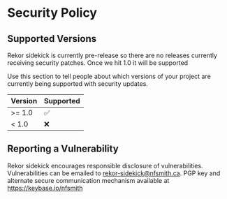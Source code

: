 # Security Policy

## Supported Versions

Rekor sidekick is currently pre-release so there are no releases currently
receiving security patches. Once we hit 1.0 it will be supported

Use this section to tell people about which versions of your project are
currently being supported with security updates.

| Version | Supported          |
| ------- | ------------------ |
| >= 1.0  | :white_check_mark: |
| < 1.0   | :x:                |

## Reporting a Vulnerability

Rekor sidekick encourages responsible disclosure of vulnerabilities. Vulnerabilities can be
emailed to rekor-sidekick@nfsmith.ca. PGP key and alternate secure communication mechanism
available at https://keybase.io/nfsmith
